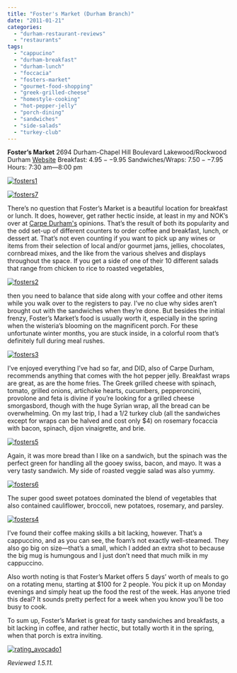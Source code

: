 ```yaml
---
title: "Foster's Market (Durham Branch)"
date: "2011-01-21"
categories: 
  - "durham-restaurant-reviews"
  - "restaurants"
tags: 
  - "cappucino"
  - "durham-breakfast"
  - "durham-lunch"
  - "foccacia"
  - "fosters-market"
  - "gourmet-food-shopping"
  - "greek-grilled-cheese"
  - "homestyle-cooking"
  - "hot-pepper-jelly"
  - "porch-dining"
  - "sandwiches"
  - "side-salads"
  - "turkey-club"
---
```


**Foster’s Market** 2694 Durham-Chapel Hill Boulevard Lakewood/Rockwood Durham [Website](http://www.fostersmarket.com/) Breakfast: $4.95--$9.95 Sandwiches/Wraps: $7.50--$7.95 Hours: 7:30 am—8:00 pm

[![](http://s3.amazonaws.com/thegourmez-wpmedia/2011/01/fosters1.jpg "fosters1")](http://s3.amazonaws.com/thegourmez-wpmedia/2011/01/fosters1.jpg)

[![](http://s3.amazonaws.com/thegourmez-wpmedia/2011/01/fosters7.jpg "fosters7")](http://s3.amazonaws.com/thegourmez-wpmedia/2011/01/fosters7.jpg)

There’s no question that Foster’s Market is a beautiful location for breakfast or lunch. It does, however, get rather hectic inside, at least in my and NOK’s over at [Carpe Durham's](http://www.carpedurham.com) opinions. That’s the result of both its popularity and the odd set-up of different counters to order coffee and breakfast, lunch, or dessert at. That’s not even counting if you want to pick up any wines or items from their selection of local and/or gourmet jams, jellies, chocolates, cornbread mixes, and the like from the various shelves and displays throughout the space. If you get a side of one of their 10 different salads that range from chicken to rice to roasted vegetables,

[![](http://s3.amazonaws.com/thegourmez-wpmedia/2011/01/fosters2.jpg "fosters2")](http://s3.amazonaws.com/thegourmez-wpmedia/2011/01/fosters2.jpg)

then you need to balance that side along with your coffee and other items while you walk over to the registers to pay. I’ve no clue why sides aren’t brought out with the sandwiches when they’re done. But besides the initial frenzy, Foster’s Market’s food is usually worth it, especially in the spring when the wisteria’s blooming on the magnificent porch. For these unfortunate winter months, you are stuck inside, in a colorful room that’s definitely full during meal rushes.

[![](http://s3.amazonaws.com/thegourmez-wpmedia/2011/01/fosters3.jpg "fosters3")](http://s3.amazonaws.com/thegourmez-wpmedia/2011/01/fosters3.jpg)

I’ve enjoyed everything I’ve had so far, and DID, also of Carpe Durham, recommends anything that comes with the hot pepper jelly. Breakfast wraps are great, as are the home fries. The Greek grilled cheese with spinach, tomato, grilled onions, artichoke hearts, cucumbers, pepperoncini, provolone and feta is divine if you’re looking for a grilled cheese smorgasbord, though with the huge Syrian wrap, all the bread can be overwhelming. On my last trip, I had a 1/2 turkey club (all the sandwiches except for wraps can be halved and cost only $4) on rosemary focaccia with bacon, spinach, dijon vinaigrette, and brie.

[![](http://s3.amazonaws.com/thegourmez-wpmedia/2011/01/fosters5.jpg "fosters5")](http://s3.amazonaws.com/thegourmez-wpmedia/2011/01/fosters5.jpg)

Again, it was more bread than I like on a sandwich, but the spinach was the perfect green for handling all the gooey swiss, bacon, and mayo. It was a very tasty sandwich. My side of roasted veggie salad was also yummy.

[![](http://s3.amazonaws.com/thegourmez-wpmedia/2011/01/fosters6.jpg "fosters6")](http://s3.amazonaws.com/thegourmez-wpmedia/2011/01/fosters6.jpg)

The super good sweet potatoes dominated the blend of vegetables that also contained cauliflower, broccoli, new potatoes, rosemary, and parsley.

[![](http://s3.amazonaws.com/thegourmez-wpmedia/2011/01/fosters4.jpg "fosters4")](http://s3.amazonaws.com/thegourmez-wpmedia/2011/01/fosters4.jpg)

I’ve found their coffee making skills a bit lacking, however. That’s a cappuccino, and as you can see, the foam’s not exactly well-steamed. They also go big on size—that’s a small, which I added an extra shot to because the big mug is humungous and I just don’t need that much milk in my cappuccino.

Also worth noting is that Foster’s Market offers 5 days’ worth of meals to go on a rotating menu, starting at $100 for 2 people. You pick it up on Monday evenings and simply heat up the food the rest of the week. Has anyone tried this deal? It sounds pretty perfect for a week when you know you’ll be too busy to cook.

To sum up, Foster’s Market is great for tasty sandwiches and breakfasts, a bit lacking in coffee, and rather hectic, but totally worth it in the spring, when that porch is extra inviting.

[![](http://s3.amazonaws.com/thegourmez-wpmedia/2009/02/rating_avocado1.gif "rating_avocado1")](http://s3.amazonaws.com/thegourmez-wpmedia/2009/02/rating_avocado1.gif)

_Reviewed 1.5.11._

